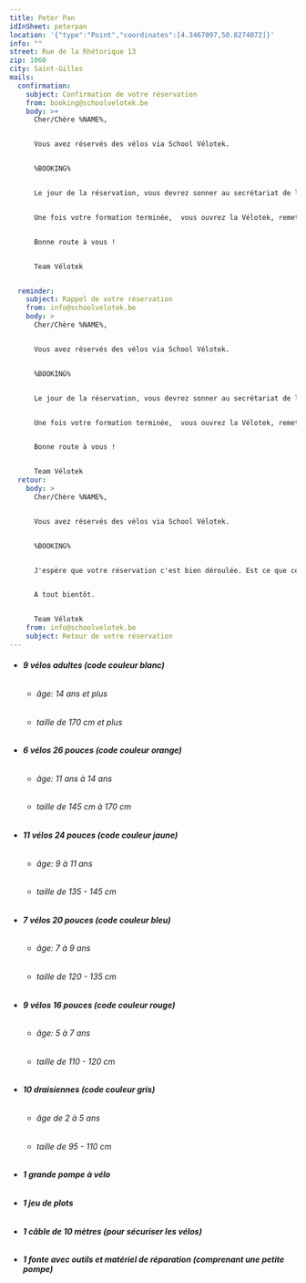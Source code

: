 ```yaml
---
title: Peter Pan
idInSheet: peterpan
location: '{"type":"Point","coordinates":[4.3467097,50.8274072]}'
info: ""
street: Rue de la Rhétorique 13
zip: 1060
city: Saint-Gilles
mails:
  confirmation:
    subject: Confirmation de votre réservation
    from: booking@schoolvelotek.be
    body: >+
      Cher/Chère %NAME%,


      Vous avez réservés des vélos via School Vélotek.


      %BOOKING%


      Le jour de la réservation, vous devrez sonner au secrétariat de l’école Peter Pan (13 rue de la Rhétorique 1060 St Gilles). Veuillez décliner votre identité et le fait que vous venez pour la Vélotek. La porte vous sera ouverte. Les clefs de la Vélotek se trouvent dans une boîte à clef à votre gauche. Le code d’accès de la boîte à clef vous sera donné dans l'Email de rappel de votre réservation qui vous est envoyé 2 jour avant la réservation même. Merci de bien faire attention de ne pas divulguer le code ainsi que de brouiller celui-ci après ouverture. Les vélos sont stockés dans un local dont l’accès se fait deux portes plus à droite que l’entrée principale de l’école Peter Pan derrière une porte métallique blanche. Les vélos se trouvent au fond du couloir. Une fois que vous aurez pris les vélos que vous désirez, vous sortirez sur le trottoir en n’oubliant pas d’éteindre la lumière et de fermer la porte à clef derrière vous. Vous garderez les clefs pendant votre formation. 


      Une fois votre formation terminée,  vous ouvrez la Vélotek, remettez les vélos et le matériel à sa place. En sortant n’oubliez pas d’éteindre la lumière et de fermez à clef la porte. Vous sonnerez ensuite à nouveau à la sonnette du secrétariat de l’école Peter pan pour remettre la clef dans la boîte à clef. N’oubliez pas de brouiller le code après avoir remis les clefs.


      Bonne route à vous !


      Team Vélotek


  reminder:
    subject: Rappel de votre réservation
    from: info@schoolvelotek.be
    body: >
      Cher/Chère %NAME%,


      Vous avez réservés des vélos via School Vélotek.


      %BOOKING%


      Le jour de la réservation, vous devrez sonner au secrétariat de l’école Peter Pan (13 rue de la Rhétorique 1060 St Gilles). Veuillez décliner votre identité et le fait que vous venez pour la Vélotek. La porte vous sera ouverte. Les clefs de la Vélotek se trouvent dans une boîte à clef à votre gauche. Le code d’accès est le 7931. Merci de bien faire attention de ne pas divulguer le code ainsi que de brouiller celui-ci après ouverture. Les vélos sont stockés dans un local dont l’accès se fait deux portes plus à droite que l’entrée principale de l’école Peter Pan derrière une porte métallique blanche. Les vélos se trouvent au fond du couloir. Une fois que vous aurez pris les vélos que vous désirez, vous sortirez sur le trottoir en n’oubliant pas d’éteindre la lumière et de fermer la porte à clef derrière vous. Vous garderez les clefs pendant votre formation. 


      Une fois votre formation terminée,  vous ouvrez la Vélotek, remettez les vélos et le matériel à sa place. En sortant n’oubliez pas d’éteindre la lumière et de fermez à clef la porte. Vous sonnerez ensuite à nouveau à la sonnette du secrétariat de l’école Peter pan pour remettre la clef dans la boîte à clef. N’oubliez pas de brouiller le code après avoir remis les clefs.


      Bonne route à vous !


      Team Vélotek
  retour:
    body: >
      Cher/Chère %NAME%,


      Vous avez réservés des vélos via School Vélotek.


      %BOOKING%


      J'espère que votre réservation c'est bien déroulée. Est ce que certains vélos ont eu des dégâts? Veuillez dans ce cas nous transmettre par retour de cet Email les numéros des vélos endommagés ainsi que les problèmes détectés pour que nous puissions au plus vite les réparer. 


      A tout bientôt.


      Team Vélotek
    from: info@schoolvelotek.be
    subject: Retour de votre réservation
---
```

* ###### **9 vélos adultes (code couleur blanc)**

  * ###### âge: 14 ans et plus
  * ###### taille de 170 cm et plus
* ###### **6 vélos 26 pouces (code couleur orange)**

  * ###### âge: 11 ans à 14 ans
  * ###### taille de 145 cm à 170 cm
* ###### **11 vélos 24 pouces (code couleur jaune)**

  * ###### âge: 9 à 11 ans
  * ###### taille de 135 - 145 cm
* ###### **7 vélos 20 pouces (code couleur bleu)**

  * ###### âge: 7 à 9 ans
  * ###### taille de 120 - 135 cm
* ###### **9 vélos 16 pouces (code couleur rouge)**

  * ###### âge: 5 à 7 ans
  * ###### taille de 110 - 120 cm
* ###### **10 draisiennes (code couleur gris)**

  * ###### âge de 2 à 5 ans
  * ###### taille de 95 - 110 cm
* ###### **1 grande pompe à vélo**
* ###### **1 jeu de plots**
* ###### **1 câble de 10 mètres (pour sécuriser les vélos)**
* ###### **1 fonte avec outils et matériel de réparation (comprenant une petite pompe)**